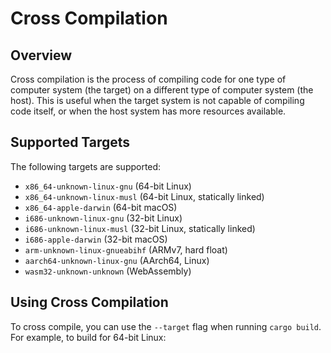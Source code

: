 # Cross Compilation

## Overview

Cross compilation is the process of compiling code for one type of computer system (the target) on a different type of computer system (the host). This is useful when the target system is not capable of compiling code itself, or when the host system has more resources available.

## Supported Targets

The following targets are supported:

- `x86_64-unknown-linux-gnu` (64-bit Linux)
- `x86_64-unknown-linux-musl` (64-bit Linux, statically linked)
- `x86_64-apple-darwin` (64-bit macOS)
- `i686-unknown-linux-gnu` (32-bit Linux)
- `i686-unknown-linux-musl` (32-bit Linux, statically linked)
- `i686-apple-darwin` (32-bit macOS)
- `arm-unknown-linux-gnueabihf` (ARMv7, hard float)
- `aarch64-unknown-linux-gnu` (AArch64, Linux)
- `wasm32-unknown-unknown` (WebAssembly)

## Using Cross Compilation

To cross compile, you can use the `--target` flag when running `cargo build`. For example, to build for 64-bit Linux:
